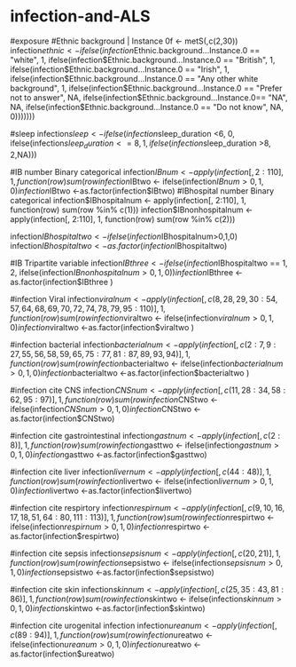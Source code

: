 # infection-and-ALS
#exposure 
#Ethnic background | Instance 0f <- metS(,c(2,30))
infection$ethnic <- ifelse(infection$Ethnic.background...Instance.0  == "white", 1,
                      ifelse(infection$Ethnic.background...Instance.0 == "British", 1,
                             ifelse(infection$Ethnic.background...Instance.0 == "Irish", 1,
                                    ifelse(infection$Ethnic.background...Instance.0 == "Any other white background", 1,
                                           ifelse(infection$Ethnic.background...Instance.0 == "Prefer not to answer", NA,
                                                  ifelse(infection$Ethnic.background...Instance.0== "NA", NA,
                                                         ifelse(infection$Ethnic.background...Instance.0 == "Do not know", NA, 0)))))))
                                                         
#sleep
infection$sleep <-  ifelse(infection$sleep_duration <6, 0,
                            ifelse(infection$sleep_duration <=8, 1,
                                   ifelse(infection$sleep_duration >8, 2,NA)))

#IB number Binary categorical
infection$IBnum <- apply(infection[, 2:110], 1, function(row) sum(row %in% c(1, 2)))
infection$IBtwo <- ifelse(infection$IBnum>0,1,0)
infection$IBtwo <-as.factor(infection$IBtwo)
#IBhospital number Binary categorical
infection$IBhospitalnum <- apply(infection[, 2:110], 1, function(row) sum(row %in% c(1)))
infection$IBnonhospitalnum <- apply(infection[, 2:110], 1, function(row) sum(row %in% c(2)))

infection$IBhospitaltwo <- ifelse(infection$IBhospitalnum>0,1,0)
infection$IBhospitaltwo <-as.factor(infection$IBhospitaltwo)

#IB Tripartite variable
infection$IBthree <- ifelse(infection$IBhospitaltwo == 1, 2,
                            ifelse(infection$IBnonhospitalnum > 0, 1, 0))
infection$IBthree  <-as.factor(infection$IBthree )

#infection  Viral 
infection$viralnum <- apply(infection[, c(8,28,29,30:54,57,64,68,69,70,72,74,78,79,95:110)], 1, function(row) sum(row %in% c(1, 2)))
infection$viraltwo <- ifelse(infection$viralnum>0,1,0)
infection$viraltwo  <-as.factor(infection$viraltwo )

#infection  bacterial
infection$bacterialnum <- apply(infection[, c(2:7,9:27,55,56,58,59,65,75:77,81:87,89,93,94)], 1, function(row) sum(row %in% c(1, 2)))
infection$bacterialtwo <- ifelse(infection$bacterialnum>0,1,0)
infection$bacterialtwo  <-as.factor(infection$bacterialtwo )

#infection cite CNS
infection$CNSnum <- apply(infection[, c(11,28:34,58:62,95:97)], 1, function(row) sum(row %in% c(1, 2)))
infection$CNStwo <- ifelse(infection$CNSnum>0,1,0)
infection$CNStwo <-as.factor(infection$CNStwo)

#infection cite gastrointestinal
infection$gastnum <- apply(infection[, c(2:8)], 1, function(row) sum(row %in% c(1, 2)))
infection$gasttwo <- ifelse(infection$gastnum>0,1,0)
infection$gasttwo <-as.factor(infection$gasttwo)

#infection cite liver
infection$livernum <- apply(infection[, c(44:48)], 1, function(row) sum(row %in% c(1, 2)))
infection$livertwo <- ifelse(infection$livernum>0,1,0)
infection$livertwo <-as.factor(infection$livertwo)

#infection cite respirtory
infection$respirnum <- apply(infection[, c(9,10,16,17,18,51,64:80,111:113)], 1, function(row) sum(row %in% c(1, 2)))
infection$respirtwo <- ifelse(infection$respirnum>0,1,0)
infection$respirtwo <-as.factor(infection$respirtwo)

#infection cite sepsis
infection$sepsisnum <- apply(infection[, c(20,21)], 1, function(row) sum(row %in% c(1, 2)))
infection$sepsistwo <- ifelse(infection$sepsisnum>0,1,0)
infection$sepsistwo <-as.factor(infection$sepsistwo)

#infection cite skin
infection$skinnum <- apply(infection[, c(25,35:43,81:86)], 1, function(row) sum(row %in% c(1, 2)))
infection$skintwo <- ifelse(infection$skinnum>0,1,0)
infection$skintwo <-as.factor(infection$skintwo)

#infection cite urogenital infection
infection$ureanum <- apply(infection[, c(89:94)], 1, function(row) sum(row %in% c(1, 2)))
infection$ureatwo <- ifelse(infection$ureanum>0,1,0)
infection$ureatwo <-as.factor(infection$ureatwo)
